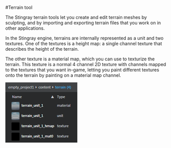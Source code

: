 #Terrain tool

The Stingray terrain tools let you create and edit terrain meshes by sculpting, and by importing and exporting terrain files that you work on in other applications.

In the Stingray engine, terrains are internally represented as a unit and two textures. One of the textures is a height map: a single channel texture that describes the height of the terrain.

The other texture is a material map, which you can use to texturize the terrain. This texture is a normal 4 channel 2D texture with channels mapped to the textures that you want in-game, letting you paint different textures onto the terrain by painting on a material map channel.

![](../images/terrain_assetbrwser.png)
